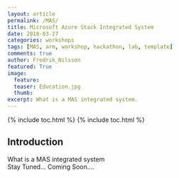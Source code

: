 ```yaml
---
layout: article
permalink: /MAS/
title: Microsoft Azure Stack Integrated System
date: 2018-03-27
categories: workshops
tags: [MAS, arm, workshop, hackathon, lab, template]
comments: true
author: Fredrik_Nilsson
featured: True
image:
  feature: 
  teaser: Education.jpg
  thumb: 
excerpt: What is a MAS integrated system.
---
```

{% include toc.html %}
{% include toc.html %}

## Introduction

What is a MAS integrated system  
Stay Tuned... Coming Soon....
